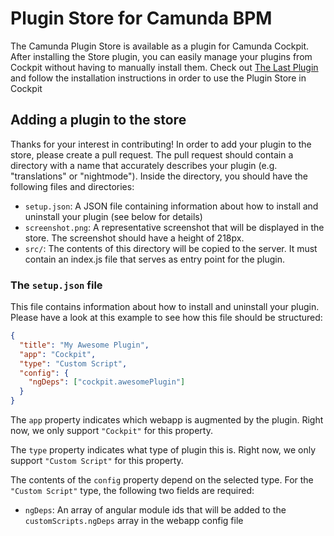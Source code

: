 # Plugin Store for Camunda BPM

The Camunda Plugin Store is available as a plugin for Camunda Cockpit. After installing the Store plugin, you can easily manage your plugins from Cockpit without having to manually install them. Check out [The Last Plugin](https://github.com/SebastianStamm/the-last-plugin) and follow the installation instructions in order to use the Plugin Store in Cockpit

## Adding a plugin to the store

Thanks for your interest in contributing! In order to add your plugin to the store, please create a pull request. The pull request should contain a directory with a name that accurately describes your plugin (e.g. "translations" or "nightmode"). Inside the directory, you should have the following files and directories:

- `setup.json`: A JSON file containing information about how to install and uninstall your plugin (see below for details)
- `screenshot.png`: A representative screenshot that will be displayed in the store. The screenshot should have a height of 218px.
- `src/`: The contents of this directory will be copied to the server. It must contain an index.js file that serves as entry point for the plugin.

### The `setup.json` file

This file contains information about how to install and uninstall your plugin. Please have a look at this example to see how this file should be structured:

```json
{
  "title": "My Awesome Plugin",
  "app": "Cockpit",
  "type": "Custom Script",
  "config": {
    "ngDeps": ["cockpit.awesomePlugin"]
  }
}
```

The `app` property indicates which webapp is augmented by the plugin. Right now, we only support `"Cockpit"` for this property.

The `type` property indicates what type of plugin this is. Right now, we only support `"Custom Script"` for this property.

The contents of the `config` property depend on the selected type. For the `"Custom Script"` type, the following two fields are required:

- `ngDeps`: An array of angular module ids that will be added to the `customScripts.ngDeps` array in the webapp config file
